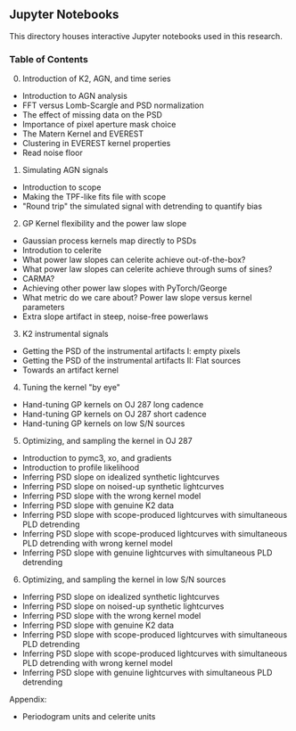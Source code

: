 Jupyter Notebooks
--

This directory houses interactive Jupyter notebooks used in this research.

### Table of Contents


0. Introduction of K2, AGN, and time series
  - Introduction to AGN analysis
  - FFT versus Lomb-Scargle and PSD normalization
  - The effect of missing data on the PSD
  - Importance of pixel aperture mask choice
  - The Matern Kernel and EVEREST
  - Clustering in EVEREST kernel properties  
  - Read noise floor


1. Simulating AGN signals  
  - Introduction to scope  
  - Making the TPF-like fits file with scope
  - "Round trip" the simulated signal with detrending to quantify bias


2. GP Kernel flexibility and the power law slope  
  - Gaussian process kernels map directly to PSDs
  - Introdution to celerite
  - What power law slopes can celerite achieve out-of-the-box?
  - What power law slopes can celerite achieve through sums of sines?  
  - CARMA?
  - Achieving other power law slopes with PyTorch/George
  - What metric do we care about? Power law slope versus kernel parameters
  - Extra slope artifact in steep, noise-free powerlaws


3. K2 instrumental signals  
  - Getting the PSD of the instrumental artifacts I: empty pixels
  - Getting the PSD of the instrumental artifacts II: Flat sources
  - Towards an artifact kernel


4. Tuning the kernel "by eye"
  - Hand-tuning GP kernels on OJ 287 long cadence
  - Hand-tuning GP kernels on OJ 287 short cadence
  - Hand-tuning GP kernels on low S/N sources


5. Optimizing, and sampling the kernel in OJ 287
  - Introduction to pymc3, xo, and gradients
  - Introduction to profile likelihood
  - Inferring PSD slope on idealized synthetic lightcurves
  - Inferring PSD slope on noised-up synthetic lightcurves
  - Inferring PSD slope with the wrong kernel model
  - Inferring PSD slope with genuine K2 data
  - Inferring PSD slope with scope-produced lightcurves with simultaneous PLD detrending
  - Inferring PSD slope with scope-produced lightcurves with simultaneous PLD detrending with wrong kernel model
  - Inferring PSD slope with genuine lightcurves with simultaneous PLD detrending

6. Optimizing, and sampling the kernel in low S/N sources
  - Inferring PSD slope on idealized synthetic lightcurves
  - Inferring PSD slope on noised-up synthetic lightcurves
  - Inferring PSD slope with the wrong kernel model
  - Inferring PSD slope with genuine K2 data
  - Inferring PSD slope with scope-produced lightcurves with simultaneous PLD detrending
  - Inferring PSD slope with scope-produced lightcurves with simultaneous PLD detrending with wrong kernel model
  - Inferring PSD slope with genuine lightcurves with simultaneous PLD detrending


Appendix:
  - Periodogram units and celerite units
